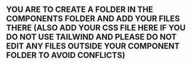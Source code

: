 ## YOU ARE TO CREATE A FOLDER IN THE COMPONENTS FOLDER AND ADD YOUR FILES THERE (ALSO ADD YOUR CSS FILE HERE IF YOU DO NOT USE TAILWIND AND PLEASE DO NOT EDIT ANY FILES OUTSIDE YOUR COMPONENT FOLDER TO AVOID CONFLICTS)
